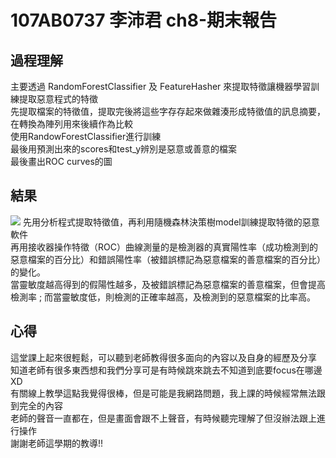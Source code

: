 # 107AB0737 李沛君 ch8-期末報告
## 過程理解
主要透過 RandomForestClassifier 及 FeatureHasher 來提取特徵讓機器學習訓練提取惡意程式的特徵  
先提取檔案的特徵值，提取完後將這些字存存起來做雜湊形成特徵值的訊息摘要，在轉換為陣列用來後續作為比較  
使用RandowForestClassifier進行訓練  
最後用預測出來的scores和test_y辨別是惡意或善意的檔案  
最後畫出ROC curves的圖
## 結果
![](https://github.com/LPG7722/ch8-final/blob/main/image.png)
先用分析程式提取特徵值，再利用隨機森林決策樹model訓練提取特徵的惡意軟件  
再用接收器操作特徵（ROC）曲線測量的是檢測器的真實陽性率（成功檢測到的惡意檔案的百分比）和錯誤陽性率（被錯誤標記為惡意檔案的善意檔案的百分比）的變化。  
當靈敏度越高得到的假陽性越多，及被錯誤標記為惡意檔案的善意檔案，但會提高檢測率 ; 而當靈敏度低，則檢測的正確率越高，及檢測到的惡意檔案的比率高。  
## 心得
這堂課上起來很輕鬆，可以聽到老師教得很多面向的內容以及自身的經歷及分享  
知道老師有很多東西想和我們分享可是有時候跳來跳去不知道到底要focus在哪邊XD  
有關線上教學這點我覺得很棒，但是可能是我網路問題，我上課的時候經常無法跟到完全的內容  
老師的聲音一直都在，但是畫面會跟不上聲音，有時候聽完理解了但沒辦法跟上進行操作  
謝謝老師這學期的教導!!
